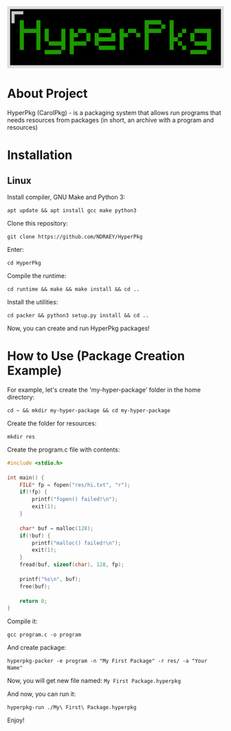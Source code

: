 ![HyperPkg](res/hyperpkg.png)

# About Project
HyperPkg (CarolPkg) - is a packaging system that allows run programs that needs resources from packages (in short, an archive with a program and resources)

# Installation
## Linux

Install compiler, GNU Make and Python 3:

```
apt update && apt install gcc make python3
```

Clone this repository:

```
git clone https://github.com/NDRAEY/HyperPkg
```

Enter:

```
cd HyperPkg
```

Compile the runtime:

```
cd runtime && make && make install && cd ..
```

Install the utilities:

```
cd packer && python3 setup.py install && cd ..
```

Now, you can create and run HyperPkg packages!

# How to Use (Package Creation Example)

For example, let's create the 'my-hyper-package' folder in the home directory:

```
cd ~ && mkdir my-hyper-package && cd my-hyper-package
```

Create the folder for resources:

```
mkdir res
```

Create the program.c file with contents:

```C
#include <stdio.h>

int main() {
	FILE* fp = fopen("res/hi.txt", "r");
	if(!fp) {
		printf("fopen() failed!\n");
		exit(1);
	}

	char* buf = malloc(128);
	if(!buf) {
		printf("malloc() failed!\n");
		exit(1);
	}
	fread(buf, sizeof(char), 128, fp);

	printf("%s\n", buf);
	free(buf);
	
	return 0;
}
```

Compile it: 

```
gcc program.c -o program
```

And create package:

```
hyperpkg-packer -e program -n "My First Package" -r res/ -a "Your Name"
```

Now, you will get new file named: ```My First Package.hyperpkg```

And now, you can run it:

```
hyperpkg-run ./My\ First\ Package.hyperpkg
```

Enjoy!
